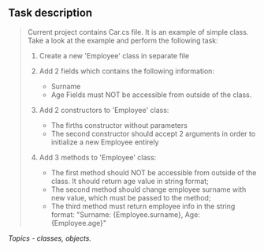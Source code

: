 ## Task description ##

> Current project contains Car.cs file. It is an example of simple class.
> Take a look at the example and perform the following task:
> 
> 1) Create a new 'Employee' class in separate file
>
> 2) Add 2 fields which contains the following information:
> 	 - Surname
> 	 - Age
>   Fields must NOT be accessible from outside of the class.
> 
> 3) Add 2 constructors to 'Employee' class:
> 	 - The firths constructor without parameters
> 	 - The second constructor should accept 2 arguments in order to initialize a new Employee entirely
> 
> 4) Add 3 methods to 'Employee' class:
>    - The first method should NOT be accessible from outside of the class. It should return age value in string format;
> 	 - The second method should change employee surname with new value, which must be passed to the method;
> 	 - The third method must return employee info in the string format: "Surname: {Employee.surname}, Age: {Employee.age}"

*Topics - classes, objects.*
